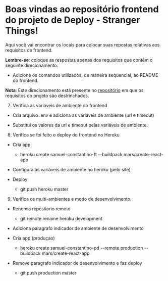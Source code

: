 # Boas vindas ao repositório frontend do projeto de Deploy - Stranger Things!

Aqui você vai encontrar os locais para colocar suas repostas relativas aos requisitos de frontend.

**Lembre-se**: coloque as respostas apenas dos requisitos que contém o seguinte direcionamento:

  - Adicione os comandos utilizados, de maneira sequencial, ao README do frontend.

**Nota**: Este direcionamento está presente no [repositório](https://github.com/tryber/sd-012-stranger-things) em que os requisitos do projeto são destrinchados.


7. Verifica as variáveis de ambiente do frontend

  - Cria arquivo .env e adiciona as variáveis de ambiente (url e timeout)

  - Substitui os valores da url e timeout pelas variáveis de ambiente.

8. Verifica se foi feito o deploy do frontend no Heroku

  - Cria app:
    - heroku create samuel-constantino-ft --buildpack mars/create-react-app

  - Configura as variáveis de ambiente no heroku (pelo site)

  - Deploy:
    - git push heroku master

9. Verifica os multi-ambientes e modo de desenvolvimento.

  - Renomia repositorio remoto
    - git remote rename heroku development

  - Adiciona paragrafo indicador de ambiente de desenvolvimento

  - Cria app (produçao)
    - heroku create samuel-constantino-pd --remote production --buildpack mars/create-react-app

  - Remove paragrafo indicador de desenvolvimento e faz deploy
    - git push production master

